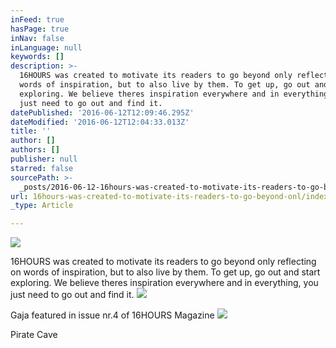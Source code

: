 ```yaml
---
inFeed: true
hasPage: true
inNav: false
inLanguage: null
keywords: []
description: >-
  16HOURS was created to motivate its readers to go beyond only reflecting on
  words of inspiration, but to also live by them. To get up, go out and start
  exploring. We believe theres inspiration everywhere and in everything, you
  just need to go out and find it.
datePublished: '2016-06-12T12:09:46.295Z'
dateModified: '2016-06-12T12:04:33.013Z'
title: ''
author: []
authors: []
publisher: null
starred: false
sourcePath: >-
  _posts/2016-06-12-16hours-was-created-to-motivate-its-readers-to-go-beyond-onl.md
url: 16hours-was-created-to-motivate-its-readers-to-go-beyond-onl/index.html
_type: Article

---
```

![](https://the-grid-user-content.s3-us-west-2.amazonaws.com/16ad9bf8-cef7-4b51-81a6-671db64437d4.jpg)

16HOURS was created to motivate its readers to go beyond only reflecting on words of inspiration, but to also live by them. To get up, go out and start exploring. We believe theres inspiration everywhere and in everything, you just need to go out and find it.
![](https://the-grid-user-content.s3-us-west-2.amazonaws.com/fc705a84-dde3-4115-ae60-a706929ad6d5.jpg)

Gaja featured in issue nr.4 of 16HOURS Magazine ![](https://the-grid-user-content.s3-us-west-2.amazonaws.com/78080cb1-943b-4151-8f31-de1e8f34ea09.jpg)

Pirate Cave